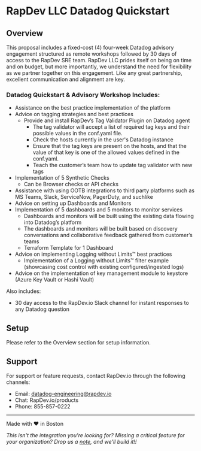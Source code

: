 # RapDev LLC Datadog Quickstart
## Overview
This proposal includes a fixed-cost (4) four-week Datadog advisory engagement structured as remote workshops followed by 30 days of access to the RapDev SRE team. RapDev LLC prides itself on being on time and on budget, but more importantly, we understand the need for flexibility as we partner together on this engagement.  Like any great partnership, excellent communication and alignment are key.  

### Datadog Quickstart & Advisory Workshop Includes:
- Assistance on the best practice implementation of the platform
- Advice on tagging strategies and best practices
  - Provide and install RapDev’s Tag Validator Plugin on Datadog agent
    - The tag validator will accept a list of required tag keys and their possible values in the conf.yaml file.
    - Check the hosts currently in the user's Datadog instance
    - Ensure that the tag keys are present on the hosts, and that the value of that key is one of the allowed values defined in the conf.yaml. 
    - Teach the customer’s team how to update tag validator with new tags
- Implementation of 5 Synthetic Checks 
  - Can be Browser checks or API checks 
- Assistance with using OOTB integrations to third party platforms such as MS Teams, Slack, ServiceNow, PagerDuty, and suchlike 
- Advice on setting up Dashboards and Monitors
- Implementation of 5 dashboards and 5 monitors to monitor services
  - Dashboards and monitors will be built using the existing data flowing into Datadog’s platform
  - The dashboards and monitors will be built based on discovery conversations and collaborative feedback gathered from customer’s teams
  - Terraform Template for 1 Dashboard
- Advice on implementing Logging without Limits&trade; best practices
  - Implementation of a Logging without Limits&trade; filter example (showcasing cost control with existing configured/ingested logs)
- Advice on the implementation of key management module to keystore (Azure Key Vault or Hashi Vault)

Also includes:
- 30 day access to the RapDev.io Slack channel for instant responses to any Datadog question

## Setup

Please refer to the Overview section for setup information. 

## Support
For support or feature requests, contact RapDev.io through the following channels:

- Email: datadog-engineering@rapdev.io
- Chat: RapDev.io/products
- Phone: 855-857-0222

---
Made with ❤️ in Boston

*This isn't the integration you're looking for? Missing a critical feature for your organization? Drop us a [note](mailto:datadog-engineering@rapdev.io), and we'll build it!!*
